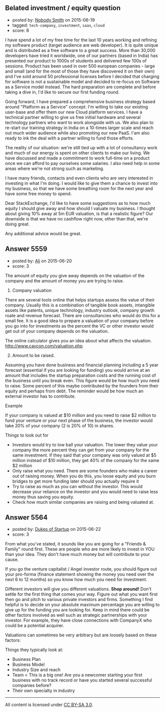 ## Belated investment / equity question

- posted by: [Nobody Smith](https://stackexchange.com/users/6497992/nobody-smith) on 2015-06-19
- tagged: `tech-company`, `investment`, `saas`, `cloud`
- score: 8

I have spend a lot of my free time for the last 10 years working and refining my software product (target audience are web developer). It is quite unique and is distributed as a free software to a great success. More than 30,000 developers have tried it worldwide, one of our partners (based in India) has presented our product to 1000s of students and delivered few 100s of sessions. Product has been used in over 500 european companies - large and small (and for the most of those they have discovered it on their own) and I've sold around 50 professional licenses before I decided that charging for software is not a sustainable model and decided to re-focus on Software as a Service model instead. The hard preparation are complete and before taking a dive in, I'd like to secure our first funding round.

Going forward, I have prepared a comprehensive business strategy based around "Platform as a Service" concept. I'm willing to take our existing user-base and offer them our new Cloud platform services. I have a technical partner willing to give us free initial hardware and several technology partners who want to work alongside with us. We also plan to re-start our training strategy in India on a 10-times larger scale and reach out much wider audience while also promoting our new PaaS. I'am also ready to ink the deal with a partner willing to fund those efforts.

The reality of our situation: we're still tied up with a lot of consultancy work and much of our energy is spent on other clients to make our living. We have discussed and made a commitment to work full-time on a product once we can afford to pay ourselves some salaries. I also need help in some areas where we're not strong such as marketing.

I have many friends, contacts and even clients who are very interested in investing in what I'm doing. I would like to give them a chance to invest into my business, so that we have some breathing room for the next year and have some free money to spend.

Dear StackExchange, I'd like to have some suggestions as to how much equity I should give away and how should I valuate my business. I thought about giving 10% away at 5m EUR valuation, is that a realistic figure? Our downside is that we have no cashflow right now, other than that, we're doing great.

Any additional advice would be great.


## Answer 5559

- posted by: [Ali](https://stackexchange.com/users/2815644/ali) on 2015-06-20
- score: 3

The amount of equity you give away depends on the valuation of the company and the amount of money you are trying to raise. 

1. Company valuation

There are several tools online that helps startups assess the value of their company. Usually this is a combination of tangible book assets, intangible assets like patents, unique technology, industry outlook, company growth roate and revenue forecast. There are consultancies who would do this for a small fee. It is a good idea to prepare a valuation of your company before you go into for investments as the percent the VC or other investor would get out of your company depends on the valuation. 

The online calculator gives you an idea about what affects the valuation. http://www.caycon.com/valuation.php

2. Amount to be raised.

Assuming you have done business and financial planning including a 5 year forecast (essential if you are looking for funding) you would arrive at an amount that includes the startup preparation costs and the running cost of the business until you break even. This figure would be how much you need to raise. Some percent of this maybe contributed by the founders from their equity and perhaps from debt. The reminder would be how much an external investor has to contribute. 

Example

If your company is valued at $10 million and you need to raise $2 million to fund your venture or your next phase of the business, the investor would take 20% of your company (2 is 20% of 10) in shares. 

Things to look out for

 - Investors would try to low ball your valuation. The lower they value your company the more percent they can get from your company for the same investment. If they said that your company was only valued at $5 million instead of $10 million, they get 40% of the company for the same $2 million
 - Only raise what you need. There are some founders who make a career out of raising money. When you do this, you loose equity and you burn bridges to get more funding later should you actually require it
 - Try to raise as much as you can without the investor. This would decrease your reliance on the investor and you would need to raise less money thus saving you equity.
 - Check how much similar companies are raising and being valuated at.




## Answer 5564

- posted by: [Dukes of Startup](https://stackexchange.com/users/6506233/dukes-of-startup) on 2015-06-22
- score: 3

From what you've stated, it sounds like you are going for a "Friends & Family" round first. These are people who are more likely to invest in YOU than your idea. They don't have much money but will contribute to your cause. 

If you go the venture capitalist / Angel investor route, you should figure out your pro-forma (finance statement showing the money you need over the next 6 to 12 months) so you know how much you need for investment.

Different investors will give you different valuations. **Shop around!** Don't settle for the first thing that comes your way. Figure out what you want first then go and pitch to various private investors and firms. Something I find helpful is to decide on your absolute maximum percentage you are willing to give up for the funding you are looking for. Keep in mind there could be other factors involved as well such as strategic partnerships with your investor. For example, they have close connections with CompanyX who could be a potential acquirer.

 Valuations can sometimes be very arbitrary but are loosely based on these factors:

Things they typically look at:

 - Business Plan
 - Business Model
 - Industry Size and reach
 - Team < This is a big one! Are you a newcomer starting your first business with no track record or have you started several successful companies before?
 - Their own specialty in industry 





---

All content is licensed under [CC BY-SA 3.0](https://creativecommons.org/licenses/by-sa/3.0/).
